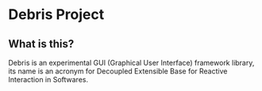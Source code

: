 # Debris Project

## What is this?

Debris is an experimental GUI (Graphical User Interface) framework library,
its name is an acronym for Decoupled Extensible Base for Reactive Interaction in Softwares.
